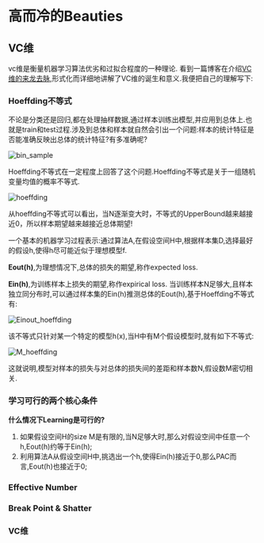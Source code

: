 # 高而冷的Beauties

## VC维
vc维是衡量机器学习算法优劣和过拟合程度的一种理论.
看到一篇博客在介绍[VC维的来龙去脉](http://www.flickering.cn/machine_learning/2015/04/vc%E7%BB%B4%E7%9A%84%E6%9D%A5%E9%BE%99%E5%8E%BB%E8%84%89/),形式化而详细地讲解了VC维的诞生和意义.我便把自己的理解写下:
### Hoeffding不等式
不论是分类还是回归,都在处理抽样数据,通过样本训练出模型,并应用到总体上.也就是train和test过程.涉及到总体和样本就自然会引出一个问题:样本的统计特征是否能准确反映出总体的统计特征?有多准确呢?

![bin_sample](https://github.com/StriderStranger/GeistDenkmal/blob/master/%E6%9C%BA%E5%99%A8%E5%AD%A6%E4%B9%A0/res/bin_sample.png)

Hoeffding不等式在一定程度上回答了这个问题.Hoeffding不等式是关于一组随机变量均值的概率不等式.

![hoeffding](https://github.com/StriderStranger/GeistDenkmal/blob/master/%E6%9C%BA%E5%99%A8%E5%AD%A6%E4%B9%A0/res/hoeffding.png)

从hoeffding不等式可以看出，当N逐渐变大时，不等式的UpperBound越来越接近0，所以样本期望越来越接近总体期望!

一个基本的机器学习过程表示:通过算法A,在假设空间H中,根据样本集D,选择最好的假设h,使得h尽可能近似于理想模型f.

**Eout(h)**,为理想情况下,总体的损失的期望,称作expected loss.

**Ein(h)**,为训练样本上损失的期望,称作expirical loss.
当训练样本N足够大,且样本独立同分布时,可以通过样本集的Ein(h)推测总体的Eout(h),基于Hoeffding不等式有:

![Einout_hoeffding](https://github.com/StriderStranger/GeistDenkmal/blob/master/%E6%9C%BA%E5%99%A8%E5%AD%A6%E4%B9%A0/res/Einout_hoeffding.png)

该不等式只针对某一个特定的模型h(x),当H中有M个假设模型时,就有如下不等式:

![M_hoeffding](https://github.com/StriderStranger/GeistDenkmal/blob/master/%E6%9C%BA%E5%99%A8%E5%AD%A6%E4%B9%A0/res/M_hoeffding.png)

这就说明,模型对样本的损失与对总体的损失间的差距和样本数N,假设数M密切相关.

### 学习可行的两个核心条件
**什么情况下Learning是可行的?**
1. 如果假设空间H的size M是有限的,当N足够大时,那么对假设空间中任意一个h,Eout(h)约等于Ein(h);
2. 利用算法A从假设空间H中,挑选出一个h,使得Ein(h)接近于0,那么PAC而言,Eout(h)也接近于0;
### Effective Number
### Break Point & Shatter
### VC维